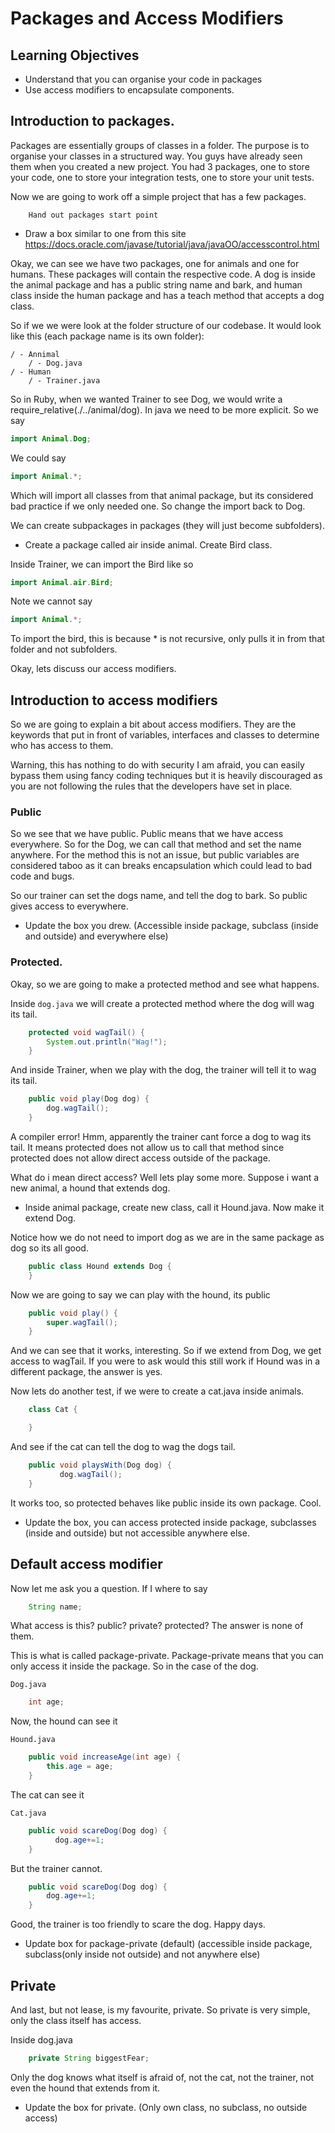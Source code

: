 # Packages and Access Modifiers

## Learning Objectives

- Understand that you can organise your code in packages
- Use access modifiers to encapsulate components.

## Introduction to packages.

Packages are essentially groups of classes in a folder. The purpose is to organise your classes in a structured way. You guys have already seen them when you created a new project. You had 3 packages, one to store your code, one to store your integration tests, one to store your unit tests.

Now we are going to work off a simple project that has a few packages.

```
    Hand out packages start point
```

- Draw a box similar to one from this site https://docs.oracle.com/javase/tutorial/java/javaOO/accesscontrol.html 

Okay, we can see we have two packages, one for animals and one for humans. These packages will contain the respective code. A dog is inside the animal package and has a public string name and bark, and human class inside the human package and has a teach method that accepts a dog class.

So if we we were look at the folder structure of our codebase. It would look like this (each package name is its own folder):

```
/ - Annimal
    / - Dog.java
/ - Human
    / - Trainer.java
```

So in Ruby, when we wanted Trainer to see Dog, we would write a require_relative(./../animal/dog). In java we need to be more explicit. So we say

```java
import Animal.Dog;
```

We could say

```java
import Animal.*;
```

Which will import all classes from that animal package, but its considered bad practice if we only needed one. So change the import back to Dog.

We can create subpackages in packages (they will just become subfolders). 

- Create a package called air inside animal. Create Bird class.

Inside Trainer, we can import the Bird like so

```java
import Animal.air.Bird; 
```

Note we cannot say 

```java
import Animal.*;     
```

To import the bird, this is because * is not recursive, only pulls it in from that folder and not subfolders.

Okay, lets discuss our access modifiers.

## Introduction to access modifiers

So we are going to explain a bit about access modifiers. They are the keywords that put in front of variables, interfaces and classes to determine who has access to them.

Warning, this has nothing to do with security I am afraid, you can easily bypass them using fancy coding techniques but it is heavily discouraged as you are not following the rules that the developers have set in place.

### Public

So we see that we have public. Public means that we have access everywhere. So for the Dog, we can call that method and set the name anywhere. For the method this is not an issue, but public variables are considered taboo as it can breaks encapsulation which could lead to bad code and bugs.

So our trainer can set the dogs name, and tell the dog to bark. So public gives access to everywhere. 

 - Update the box you drew. (Accessible inside package, subclass (inside and outside) and everywhere else)

### Protected. 

Okay, so we are going to make a protected method and see what happens.

Inside `dog.java` we will create a protected method where the dog will wag its tail.

```java
    protected void wagTail() {
        System.out.println("Wag!");
    }
```

And inside Trainer, when we play with the dog, the trainer will tell it to wag its tail.

```java
    public void play(Dog dog) {
        dog.wagTail();
    }
```

A compiler error! Hmm, apparently the trainer cant force a dog to wag its tail. It means protected does not allow us to call that method since protected does not allow direct access outside of the package. 

What do i mean direct access? Well lets play some more. Suppose i want a new animal, a hound that extends dog. 

- Inside animal package, create new class, call it Hound.java. Now make it extend Dog. 

Notice how we do not need to import dog as we are in the same package as dog so its all good.

```java
    public class Hound extends Dog {
    }
```

Now we are going to say we can play with the hound, its public

```java
    public void play() {
        super.wagTail();
    }
```

And we can see that it works, interesting. So if we extend from Dog, we get access to wagTail. If you were to ask would this still work if Hound was in a different package, the answer is yes.

Now lets do another test, if we were to create a cat.java inside animals.

```java
    class Cat {

    }
```

And see if the cat can tell the dog to wag the dogs tail.

```java
    public void playsWith(Dog dog) {
           dog.wagTail();
    }
```

It works too, so protected behaves like public inside its own package. Cool.

- Update the box, you can access protected inside package, subclasses (inside and outside) but not accessible anywhere else.

## Default access modifier

Now let me ask you a question. If I where to say 

```java
    String name;
```

What access is this? public? private? protected? The answer is none of them.

This is what is called package-private. Package-private means that you can only access it inside the package. So in the case of the dog.

`Dog.java`

```java
    int age;
```

Now, the hound can see it

`Hound.java`

```java
    public void increaseAge(int age) {
        this.age = age;
    }
```

The cat can see it

`Cat.java`

```java
    public void scareDog(Dog dog) {
          dog.age+=1;
    }
```

But the trainer cannot.

```java
    public void scareDog(Dog dog) {
        dog.age+=1;
    }
```

Good, the trainer is too friendly to scare the dog. Happy days. 

- Update box for package-private (default) (accessible inside package, subclass(only inside not outside) and not anywhere else)

## Private

And last, but not lease, is my favourite, private. So private is very simple, only the class itself has access. 

Inside dog.java

```java
    private String biggestFear;
```

Only the dog knows what itself is afraid of, not the cat, not the trainer, not even the hound that extends from it. 

- Update the box for private. (Only own class, no subclass, no outside access)

